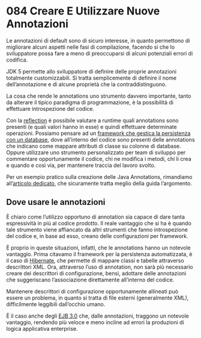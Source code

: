 # 084 Creare E Utilizzare Nuove Annotazioni

Le annotazioni di default sono di sicuro interesse, in quanto permettono di migliorare alcuni aspetti nelle fasi di compilazione, facendo sì che lo sviluppatore possa fare a meno di preoccuparsi di alcuni potenziali errori di codifica.

JDK 5 permette allo sviluppatore di definire delle proprie annotazioni totalmente customizzabili. Si tratta semplicemente di definire il nome dell’annotazione e di alcune proprietà che la contraddistinguono.

La cosa che rende le annotations uno strumento davvero importante, tanto da alterare il tipico paradigma di programmazione, è la possibilità di effettuare introspezione del codice.

Con la [reflection](http://java.html.it/articoli/leggi/2414/reflection-in-java/) è possibile valutare a runtime quali annotations sono presenti \(e quali valori hanno in esse\) e quindi effettuare determinate operazioni. Possiamo pensare ad un [framework che gestica la persistenza con un database](http://java.html.it/articoli/leggi/2397/framework-per-la-gestione-di-un-database/), dove all’interno del codice sono presenti delle annotations che indicano come mappare attributi di classe su colonne di database. Oppure utilizzare uno strumento personalizzato per team di sviluppo per commentare opportunamente il codice, chi ne modifica i metodi, chi li crea e quando e così via, per mantenere traccia del lavoro svolto.

Per un esempio pratico sulla creazione delle Java Annotations, rimandiamo all’[articolo dedicato](http://java.html.it/articoli/leggi/3002/creazione-di-java-annotations/), che sicuramente tratta meglio della guida l’argomento.

## Dove usare le annotazioni

È chiaro come l’utilizzo opportuno di annotation sia capace di dare tanta espressività in più al codice prodotto. Il reale vantaggio che si ha è quando tale strumento viene affiancato da altri strumenti che fanno introspezione del codice e, in base ad esso, creano delle configurazioni per framework.

È proprio in queste situazioni, infatti, che le annotations hanno un notevole vantaggio. Prima citavamo il framework per la persistenza automatizzata, è il caso di [Hibernate](http://java.html.it/articoli/leggi/2421/introduzione-ad-hibernate/), che permette di mappare classi e tabelle attraverso descrittori XML. Ora, attraverso l’uso di annotation, non sarà più necessario creare dei descrittori di configurazione, bensì, adottare delle annotazioni che suggeriscano l’associazione direttamente all’interno del codice.

Mantenere descrittori di configurazione opportunamente allineati può essere un problema, in quanto si tratta di file esterni \(generalmente XML\), difficilmente leggibili dall’occhio umano.

È il caso anche degli [EJB 3.0](http://java.html.it/articoli/leggi/2464/ejb-30/) che, dalle annotazioni, traggono un notevole vantaggio, rendendo più veloce e meno incline ad errori la produzioni di logica applicativa enterprise.

